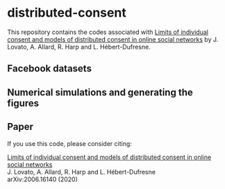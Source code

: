 # distributed-consent

This repository contains the codes associated with [Limits of individual consent and models of distributed consent in online social networks] by J. Lovato, A. Allard, R. Harp and L. Hébert-Dufresne.


## Facebook datasets


## Numerical simulations and generating the figures


## Paper

If you use this code, please consider citing:

[Limits of individual consent and models of distributed consent in online social networks]<br/>
J. Lovato, A. Allard, R. Harp and L. Hébert-Dufresne<br/>
arXiv:2006.16140 (2020)<br/>


[Limits of individual consent and models of distributed consent in online social networks]: https://arxiv.org/abs/2006.16140
